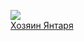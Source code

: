 ![](/books/sf_action/Алкесандр%20Шакилов/Хозяин%20Янтаря.jpg)  
[Хозяин Янтаря](/books/sf_action/Алкесандр%20Шакилов/Хозяин%20Янтаря)